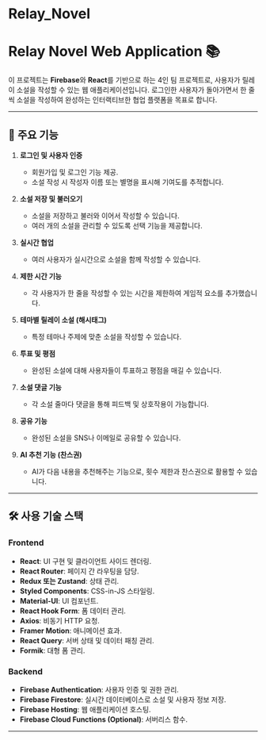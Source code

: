 # Relay_Novel

# Relay Novel Web Application 📚

이 프로젝트는 **Firebase**와 **React**를 기반으로 하는 4인 팀 프로젝트로, 사용자가 릴레이 소설을 작성할 수 있는 웹 애플리케이션입니다. 로그인한 사용자가 돌아가면서 한 줄씩 소설을 작성하여 완성하는 인터랙티브한 협업 플랫폼을 목표로 합니다.

---

## 📝 주요 기능

1. **로그인 및 사용자 인증**
   - 회원가입 및 로그인 기능 제공.
   - 소설 작성 시 작성자 이름 또는 별명을 표시해 기여도를 추적합니다.

2. **소설 저장 및 불러오기**
   - 소설을 저장하고 불러와 이어서 작성할 수 있습니다.
   - 여러 개의 소설을 관리할 수 있도록 선택 기능을 제공합니다.

3. **실시간 협업**
   - 여러 사용자가 실시간으로 소설을 함께 작성할 수 있습니다.

4. **제한 시간 기능**
   - 각 사용자가 한 줄을 작성할 수 있는 시간을 제한하여 게임적 요소를 추가했습니다.

5. **테마별 릴레이 소설 (해시태그)**
   - 특정 테마나 주제에 맞춘 소설을 작성할 수 있습니다.

6. **투표 및 평점**
   - 완성된 소설에 대해 사용자들이 투표하고 평점을 매길 수 있습니다.

7. **소설 댓글 기능**
   - 각 소설 줄마다 댓글을 통해 피드백 및 상호작용이 가능합니다.

8. **공유 기능**
   - 완성된 소설을 SNS나 이메일로 공유할 수 있습니다.

9. **AI 추천 기능 (찬스권)**
   - AI가 다음 내용을 추천해주는 기능으로, 횟수 제한과 찬스권으로 활용할 수 있습니다.

---

## 🛠 사용 기술 스택

### **Frontend**
- **React**: UI 구현 및 클라이언트 사이드 렌더링.
- **React Router**: 페이지 간 라우팅을 담당.
- **Redux 또는 Zustand**: 상태 관리.
- **Styled Components**: CSS-in-JS 스타일링.
- **Material-UI**: UI 컴포넌트.
- **React Hook Form**: 폼 데이터 관리.
- **Axios**: 비동기 HTTP 요청.
- **Framer Motion**: 애니메이션 효과.
- **React Query**: 서버 상태 및 데이터 패칭 관리.
- **Formik**: 대형 폼 관리.

### **Backend**
- **Firebase Authentication**: 사용자 인증 및 권한 관리.
- **Firebase Firestore**: 실시간 데이터베이스로 소설 및 사용자 정보 저장.
- **Firebase Hosting**: 웹 애플리케이션 호스팅.
- **Firebase Cloud Functions (Optional)**: 서버리스 함수.

---
